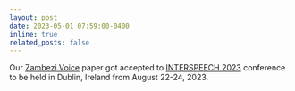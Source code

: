 ```yaml
---
layout: post
date: 2023-05-01 07:59:00-0400
inline: true
related_posts: false
---
```


Our [Zambezi Voice](https://www.isca-speech.org/archive/interspeech_2023/sikasote23_interspeech.html) paper got accepted to [INTERSPEECH 2023](https://interspeech2023.org/poster-presentation-guidelines/) conference to be held in Dublin, Ireland from August 22-24, 2023.
